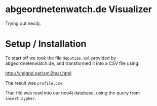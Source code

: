 abgeordnetenwatch.de Visualizer
===============================

Trying out neo4j.


Setup / Installation
====================

To start off we took the file `deputies.xml` provided by abgeordnetenwatch.de, and transformed it into a CSV file using:

http://xmlgrid.net/xml2text.html

The result was `profile.csv`.

That file was read into our neo4j database, using the query from `insert.cypher`.
